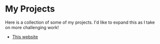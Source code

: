 # My Projects

Here is a collection of some of my projects. I'd like to expand this as I take on more challenging work!

- [This website](https://orlierod314.github.io/orlie-site/about/)